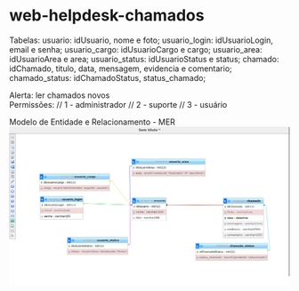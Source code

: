 # web-helpdesk-chamados

Tabelas:
usuario: idUsuario, nome e foto;
usuario_login: idUsuarioLogin, email e senha;
usuario_cargo: idUsuarioCargo e cargo;
usuario_area: idUsuarioArea e area;
usuario_status: idUsuarioStatus e status;
chamado: idChamado, titulo, data, mensagem, evidencia e comentario;
chamado_status: idChamadoStatus, status_chamado;

Alerta: ler chamados novos<br>
Permissões:
// 1 - administrador
// 2 - suporte
// 3 - usuário

Modelo de Entidade e Relacionamento - MER
<br>
![Modelo de Entidade e Relacionamento - MER](https://github.com/Dwho-O/web-helpdesk-chamados/blob/main/MER.png)